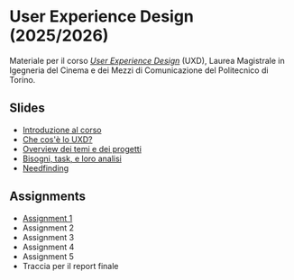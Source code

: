 # User Experience Design (2025/2026)

Materiale per il corso _[User Experience Design](https://github.com/polito-uxd-2025)_ (UXD), Laurea Magistrale in Igegneria del Cinema e dei Mezzi di Comunicazione del Politecnico di Torino.

## Slides

* [Introduzione al corso](./slides/00-intro.pdf)
* [Che cos'è lo UXD?](./slides/01-whatisUXD.pdf)
* [Overview dei temi e dei progetti](./slides/02-themes-projects-overview.pdf)
* [Bisogni, task, e loro analisi](./slides/03-users-needs-tasks.pdf)
* [Needfinding](./slides/04-needfinding.pdf)

## Assignments
* [Assignment 1](./assignments/00-intro.pdf)
* Assignment 2
* Assignment 3
* Assignment 4
* Assignment 5
* Traccia per il report finale
